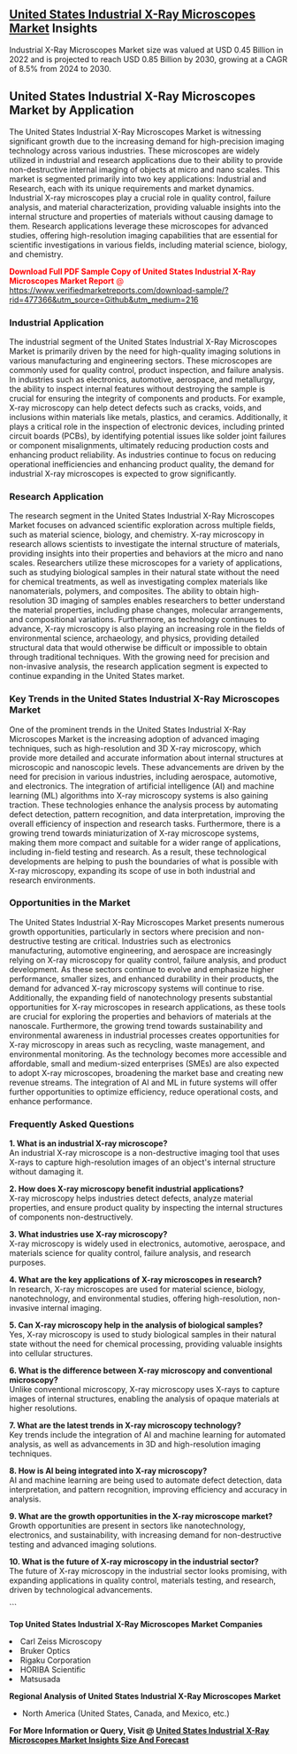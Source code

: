 <h2><a href="https://www.verifiedmarketreports.com/download-sample/?rid=477366&amp;utm_source=Github&amp;utm_medium=216" target="_blank">United States Industrial X-Ray Microscopes Market</a> Insights</h2><p>Industrial X-Ray Microscopes Market size was valued at USD 0.45 Billion in 2022 and is projected to reach USD 0.85 Billion by 2030, growing at a CAGR of 8.5% from 2024 to 2030.</p><p><h2>United States Industrial X-Ray Microscopes Market by Application</h2><p>The United States Industrial X-Ray Microscopes Market is witnessing significant growth due to the increasing demand for high-precision imaging technology across various industries. These microscopes are widely utilized in industrial and research applications due to their ability to provide non-destructive internal imaging of objects at micro and nano scales. This market is segmented primarily into two key applications: Industrial and Research, each with its unique requirements and market dynamics. Industrial X-ray microscopes play a crucial role in quality control, failure analysis, and material characterization, providing valuable insights into the internal structure and properties of materials without causing damage to them. Research applications leverage these microscopes for advanced studies, offering high-resolution imaging capabilities that are essential for scientific investigations in various fields, including material science, biology, and chemistry.<p><p><span class=""><span style="color: #ff0000;"><strong>Download Full PDF Sample Copy of United States Industrial X-Ray Microscopes Market Report</strong> @ </span><a href="https://www.verifiedmarketreports.com/download-sample/?rid=477366&amp;utm_source=Github&amp;utm_medium=216" target="_blank">https://www.verifiedmarketreports.com/download-sample/?rid=477366&amp;utm_source=Github&amp;utm_medium=216</a></span></p></p><h3>Industrial Application</h3><p>The industrial segment of the United States Industrial X-Ray Microscopes Market is primarily driven by the need for high-quality imaging solutions in various manufacturing and engineering sectors. These microscopes are commonly used for quality control, product inspection, and failure analysis. In industries such as electronics, automotive, aerospace, and metallurgy, the ability to inspect internal features without destroying the sample is crucial for ensuring the integrity of components and products. For example, X-ray microscopy can help detect defects such as cracks, voids, and inclusions within materials like metals, plastics, and ceramics. Additionally, it plays a critical role in the inspection of electronic devices, including printed circuit boards (PCBs), by identifying potential issues like solder joint failures or component misalignments, ultimately reducing production costs and enhancing product reliability. As industries continue to focus on reducing operational inefficiencies and enhancing product quality, the demand for industrial X-ray microscopes is expected to grow significantly.</p><h3>Research Application</h3><p>The research segment in the United States Industrial X-Ray Microscopes Market focuses on advanced scientific exploration across multiple fields, such as material science, biology, and chemistry. X-ray microscopy in research allows scientists to investigate the internal structure of materials, providing insights into their properties and behaviors at the micro and nano scales. Researchers utilize these microscopes for a variety of applications, such as studying biological samples in their natural state without the need for chemical treatments, as well as investigating complex materials like nanomaterials, polymers, and composites. The ability to obtain high-resolution 3D imaging of samples enables researchers to better understand the material properties, including phase changes, molecular arrangements, and compositional variations. Furthermore, as technology continues to advance, X-ray microscopy is also playing an increasing role in the fields of environmental science, archaeology, and physics, providing detailed structural data that would otherwise be difficult or impossible to obtain through traditional techniques. With the growing need for precision and non-invasive analysis, the research application segment is expected to continue expanding in the United States market.</p><h3>Key Trends in the United States Industrial X-Ray Microscopes Market</h3><p>One of the prominent trends in the United States Industrial X-Ray Microscopes Market is the increasing adoption of advanced imaging techniques, such as high-resolution and 3D X-ray microscopy, which provide more detailed and accurate information about internal structures at microscopic and nanoscopic levels. These advancements are driven by the need for precision in various industries, including aerospace, automotive, and electronics. The integration of artificial intelligence (AI) and machine learning (ML) algorithms into X-ray microscopy systems is also gaining traction. These technologies enhance the analysis process by automating defect detection, pattern recognition, and data interpretation, improving the overall efficiency of inspection and research tasks. Furthermore, there is a growing trend towards miniaturization of X-ray microscope systems, making them more compact and suitable for a wider range of applications, including in-field testing and research. As a result, these technological developments are helping to push the boundaries of what is possible with X-ray microscopy, expanding its scope of use in both industrial and research environments.</p><h3>Opportunities in the Market</h3><p>The United States Industrial X-Ray Microscopes Market presents numerous growth opportunities, particularly in sectors where precision and non-destructive testing are critical. Industries such as electronics manufacturing, automotive engineering, and aerospace are increasingly relying on X-ray microscopy for quality control, failure analysis, and product development. As these sectors continue to evolve and emphasize higher performance, smaller sizes, and enhanced durability in their products, the demand for advanced X-ray microscopy systems will continue to rise. Additionally, the expanding field of nanotechnology presents substantial opportunities for X-ray microscopes in research applications, as these tools are crucial for exploring the properties and behaviors of materials at the nanoscale. Furthermore, the growing trend towards sustainability and environmental awareness in industrial processes creates opportunities for X-ray microscopy in areas such as recycling, waste management, and environmental monitoring. As the technology becomes more accessible and affordable, small and medium-sized enterprises (SMEs) are also expected to adopt X-ray microscopes, broadening the market base and creating new revenue streams. The integration of AI and ML in future systems will offer further opportunities to optimize efficiency, reduce operational costs, and enhance performance.</p><h3>Frequently Asked Questions</h3><p><strong>1. What is an industrial X-ray microscope?</strong><br>An industrial X-ray microscope is a non-destructive imaging tool that uses X-rays to capture high-resolution images of an object's internal structure without damaging it.</p><p><strong>2. How does X-ray microscopy benefit industrial applications?</strong><br>X-ray microscopy helps industries detect defects, analyze material properties, and ensure product quality by inspecting the internal structures of components non-destructively.</p><p><strong>3. What industries use X-ray microscopy?</strong><br>X-ray microscopy is widely used in electronics, automotive, aerospace, and materials science for quality control, failure analysis, and research purposes.</p><p><strong>4. What are the key applications of X-ray microscopes in research?</strong><br>In research, X-ray microscopes are used for material science, biology, nanotechnology, and environmental studies, offering high-resolution, non-invasive internal imaging.</p><p><strong>5. Can X-ray microscopy help in the analysis of biological samples?</strong><br>Yes, X-ray microscopy is used to study biological samples in their natural state without the need for chemical processing, providing valuable insights into cellular structures.</p><p><strong>6. What is the difference between X-ray microscopy and conventional microscopy?</strong><br>Unlike conventional microscopy, X-ray microscopy uses X-rays to capture images of internal structures, enabling the analysis of opaque materials at higher resolutions.</p><p><strong>7. What are the latest trends in X-ray microscopy technology?</strong><br>Key trends include the integration of AI and machine learning for automated analysis, as well as advancements in 3D and high-resolution imaging techniques.</p><p><strong>8. How is AI being integrated into X-ray microscopy?</strong><br>AI and machine learning are being used to automate defect detection, data interpretation, and pattern recognition, improving efficiency and accuracy in analysis.</p><p><strong>9. What are the growth opportunities in the X-ray microscope market?</strong><br>Growth opportunities are present in sectors like nanotechnology, electronics, and sustainability, with increasing demand for non-destructive testing and advanced imaging solutions.</p><p><strong>10. What is the future of X-ray microscopy in the industrial sector?</strong><br>The future of X-ray microscopy in the industrial sector looks promising, with expanding applications in quality control, materials testing, and research, driven by technological advancements.</p>```</p><p><strong>Top United States Industrial X-Ray Microscopes Market Companies</strong></p><div data-test-id=""><p><li>Carl Zeiss Microscopy</li><li> Bruker Optics</li><li> Rigaku Corporation</li><li> HORIBA Scientific</li><li> Matsusada</li></p><div><strong>Regional Analysis of&nbsp;United States Industrial X-Ray Microscopes Market</strong></div><ul><li dir="ltr"><p dir="ltr">North America&nbsp;(United States, Canada, and Mexico, etc.)</p></li></ul><p><strong>For More Information or Query, Visit @&nbsp;</strong><strong><a href="https://www.verifiedmarketreports.com/product/industrial-x-ray-microscopes-market/?utm_source=Github&amp;utm_medium=216" target="_blank">United States Industrial X-Ray Microscopes Market Insights Size And Forecast</a></strong></p></div>
